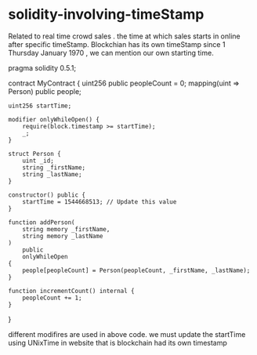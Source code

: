 # solidity-involving-timeStamp
Related to real time crowd sales . the time at which sales starts in online after specific timeStamp. Blockchian has its own timeStamp since 1 Thursday January 1970 , we can mention our own starting time.


pragma solidity 0.5.1;

contract MyContract {
    uint256 public peopleCount = 0;
    mapping(uint => Person) public people;

    uint256 startTime;

    modifier onlyWhileOpen() {
        require(block.timestamp >= startTime);
        _;
    }

    struct Person {
        uint _id;
        string _firstName;
        string _lastName;
    }

    constructor() public {
        startTime = 1544668513; // Update this value
    }

    function addPerson(
        string memory _firstName,
        string memory _lastName
    )
        public
        onlyWhileOpen
    {
        people[peopleCount] = Person(peopleCount, _firstName, _lastName);
    }

    function incrementCount() internal {
        peopleCount += 1;
    }
}


different modifires are used in above code. 
we must update the startTime using UNixTime in website that is blockchain had its own timestamp
